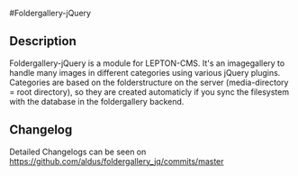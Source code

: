 #Foldergallery-jQuery
## Description
Foldergallery-jQuery is a module for LEPTON-CMS. It's an imagegallery to handle many images
in different categories using various jQuery plugins. Categories are based on the folderstructure on the server (media-directory = root directory), so they are created
automaticly if you sync the filesystem with the database in the foldergallery backend.

## Changelog
Detailed Changelogs can be seen on
https://github.com/aldus/foldergallery_jq/commits/master